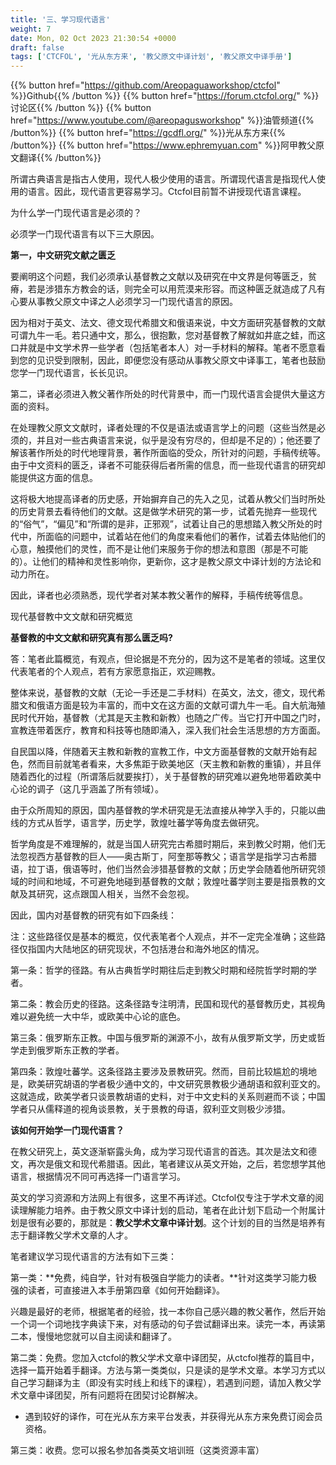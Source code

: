 ```yaml
---
title: '三、学习现代语言'
weight: 7
date: Mon, 02 Oct 2023 21:30:54 +0000
draft: false
tags: ['CTCFOL', '光从东方来', '教父原文中译计划', '教父原文中译手册']
---
```

{{% button href="https://github.com/Areopaguaworkshop/ctcfol" %}}Github{{% /button %}}
{{% button href="https://forum.ctcfol.org/" %}}讨论区{{% /button %}}
{{% button href="https://www.youtube.com/@areopagusworkshop" %}}油管频道{{% /button%}}
{{% button href="https://gcdfl.org/" %}}光从东方来{{% /button%}}
{{% button href="https://www.ephremyuan.com" %}}阿甲教父原文翻译{{% /button%}}

所谓古典语言是指古人使用，现代人极少使用的语言。所谓现代语言是指现代人使用的语言。因此，现代语言更容易学习。Ctcfol目前暂不讲授现代语言课程。

为什么学一门现代语言是必须的？

必须学一门现代语言有以下三大原因。

**第一，中文研究文献之匮乏**

要阐明这个问题，我们必须承认基督教之文献以及研究在中文界是何等匮乏，贫瘠，若是涉猎东方教会的话，则完全可以用荒漠来形容。而这种匮乏就造成了凡有心要从事教父原文中译之人必须学习一门现代语言的原因。

因为相对于英文、法文、德文现代希腊文和俄语来说，中文方面研究基督教的文献可谓九牛一毛。若只通中文，那么，很抱歉，您对基督教了解就如井底之蛙，而这口井就是中文学术界一些学者（包括笔者本人）对一手材料的解释。笔者不愿意看到您的见识受到限制，因此，即便您没有感动从事教父原文中译事工，笔者也鼓励您学一门现代语言，长长见识。

第二，译者必须进入教父著作所处的时代背景中，而一门现代语言会提供大量这方面的资料。

在处理教父原文文献时，译者处理的不仅是语法或语言学上的问题（这些当然是必须的，并且对一些古典语言来说，似乎是没有穷尽的，但却是不足的）；他还要了解该著作所处的时代地理背景，著作所面临的受众，所针对的问题，手稿传统等。由于中文资料的匮乏，译者不可能获得后者所需的信息，而一些现代语言的研究却能提供这方面的信息。

这将极大地提高译者的历史感，开始摒弃自己的先入之见，试着从教父们当时所处的历史背景去看待他们的文献。这是做学术研究的第一步，试着先抛弃一些现代的“俗气”，“偏见”和“所谓的是非，正邪观”，试着让自己的思想踏入教父所处的时代中，所面临的问题中，试着站在他们的角度来看他们的著作，试着去体贴他们的心意，触摸他们的灵性，而不是让他们来服务于你的想法和意图（那是不可能的）。让他们的精神和灵性影响你，更新你，这才是教父原文中译计划的方法论和动力所在。

因此，译者也必须熟悉，现代学者对某本教父著作的解释，手稿传统等信息。

现代基督教中文文献和研究概览

**基督教的中文文献和研究真有那么匮乏吗?**

答：笔者此篇概览，有观点，但论据是不充分的，因为这不是笔者的领域。这里仅代表笔者的个人观点，若有方家愿意指正，欢迎赐教。

整体来说，基督教的文献（无论一手还是二手材料）在英文，法文，德文，现代希腊文和俄语方面是较为丰富的，而中文在这方面的文献可谓九牛一毛。自大航海殖民时代开始，基督教（尤其是天主教和新教）也随之广传。当它打开中国之门时，宣教连带着医疗，教育和科技等也随即涌入，深入我们社会生活思想的方方面面。

自民国以降，伴随着天主教和新教的宣教工作，中文方面基督教的文献开始有起色，然而目前就笔者看来，大多焦距于欧美地区（天主教和新教的重镇），并且伴随着西化的过程（所谓落后就要挨打），关于基督教的研究难以避免地带着欧美中心论的调子（这几乎涵盖了所有领域）。

由于众所周知的原因，国内基督教的学术研究是无法直接从神学入手的，只能以曲线的方式从哲学，语言学，历史学，敦煌吐蕃学等角度去做研究。

哲学角度是不难理解的，就是当国人研究完古希腊时期后，来到教父时期，他们无法忽视西方基督教的巨人——奥古斯丁，阿奎那等教父；语言学是指学习古希腊语，拉丁语，俄语等时，他们当然会涉猎基督教的文献；历史学会随着他所研究领域的时间和地域，不可避免地碰到基督教的文献；敦煌吐蕃学则主要是指景教的文献及其研究，这点跟国人相关，当然不会忽视。

因此，国内对基督教的研究有如下四条线：

注：这些路径仅是基本的概览，仅代表笔者个人观点，并不一定完全准确；这些路径仅指国内大陆地区的研究现状，不包括港台和海外地区的情况。

第一条：哲学的径路。有从古典哲学时期往后走到教父时期和经院哲学时期的学者。

第二条：教会历史的径路。这条径路专注明清，民国和现代的基督教历史，其视角难以避免统一大中华，或欧美中心论的底色。

第三条：俄罗斯东正教。中国与俄罗斯的渊源不小，故有从俄罗斯文学，历史或哲学走到俄罗斯东正教的学者。

第四条：敦煌吐蕃学。这条径路主要涉及景教研究。然而，目前比较尴尬的境地是，欧美研究胡语的学者极少通中文的，中文研究景教极少通胡语和叙利亚文的。这就造成，欧美学者只谈景教胡语的史料，对于中文史料的关系则避而不谈；中国学者只从儒释道的视角谈景教，关于景教的母语，叙利亚文则极少涉猎。

**该如何开始学一门现代语言？**

在教父研究上，英文逐渐崭露头角，成为学习现代语言的首选。其次是法文和德文，再次是俄文和现代希腊语。因此，笔者建议从英文开始，之后，若您想学其他语言，根据情况不同可再选择一门语言学习。

英文的学习资源和方法网上有很多，这里不再详述。Ctcfol仅专注于学术文章的阅读理解能力培养。由于教父原文中译计划的启动，笔者在此计划下启动一个附属计划是很有必要的，那就是：**教父学术文章中译计划**。这个计划的目的当然是培养有志于翻译教父学术文章的人才。

笔者建议学习现代语言的方法有如下三类：

第一类：**免费，纯自学，针对有极强自学能力的读者。**针对这类学习能力极强的读者，可直接进入本手册第四章《如何开始翻译》。

兴趣是最好的老师，根据笔者的经验，找一本你自己感兴趣的教父著作，然后开始一个词一个词地找字典读下来，对有感动的句子尝试翻译出来。读完一本，再读第二本，慢慢地您就可以自主阅读和翻译了。

第二类：免费。您加入ctcfol的教父学术文章中译团契，从ctcfol推荐的篇目中，选择一篇开始着手翻译。方法与第一类类似，只是读的是学术文章。本学习方式以自己学习翻译为主（即没有实时线上和线下的课程），若遇到问题，请加入教父学术文章中译团契，所有问题将在团契讨论群解决。

*   遇到较好的译作，可在光从东方来平台发表，并获得光从东方来免费订阅会员资格。

第三类：收费。您可以报名参加各类英文培训班（这类资源丰富）
